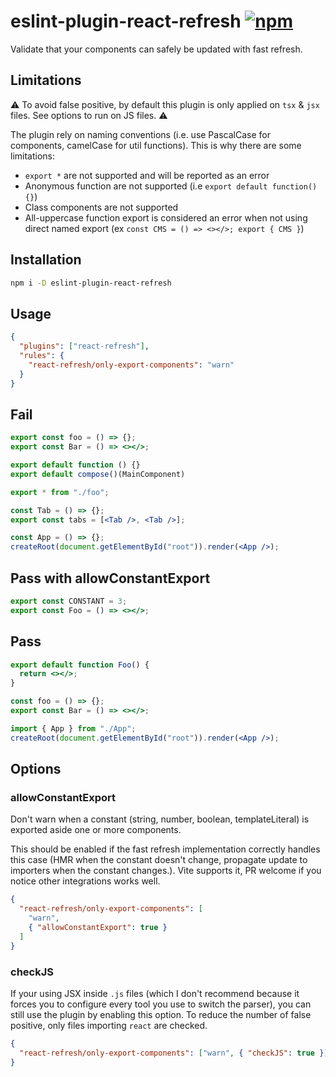 # eslint-plugin-react-refresh [![npm](https://img.shields.io/npm/v/eslint-plugin-react-refresh)](https://www.npmjs.com/package/eslint-plugin-react-refresh)

Validate that your components can safely be updated with fast refresh.

## Limitations

⚠️ To avoid false positive, by default this plugin is only applied on `tsx` & `jsx` files. See options to run on JS files. ⚠️

The plugin rely on naming conventions (i.e. use PascalCase for components, camelCase for util functions). This is why there are some limitations:

- `export *` are not supported and will be reported as an error
- Anonymous function are not supported (i.e `export default function() {}`)
- Class components are not supported
- All-uppercase function export is considered an error when not using direct named export (ex `const CMS = () => <></>; export { CMS }`)

## Installation

```sh
npm i -D eslint-plugin-react-refresh
```

## Usage

```json
{
  "plugins": ["react-refresh"],
  "rules": {
    "react-refresh/only-export-components": "warn"
  }
}
```

## Fail

```jsx
export const foo = () => {};
export const Bar = () => <></>;
```

```jsx
export default function () {}
export default compose()(MainComponent)
```

```jsx
export * from "./foo";
```

```jsx
const Tab = () => {};
export const tabs = [<Tab />, <Tab />];
```

```jsx
const App = () => {};
createRoot(document.getElementById("root")).render(<App />);
```

## Pass with allowConstantExport

```jsx
export const CONSTANT = 3;
export const Foo = () => <></>;
```

## Pass

```jsx
export default function Foo() {
  return <></>;
}
```

```jsx
const foo = () => {};
export const Bar = () => <></>;
```

```jsx
import { App } from "./App";
createRoot(document.getElementById("root")).render(<App />);
```

## Options

### allowConstantExport

Don't warn when a constant (string, number, boolean, templateLiteral) is exported aside one or more components.

This should be enabled if the fast refresh implementation correctly handles this case (HMR when the constant doesn't change, propagate update to importers when the constant changes.). Vite supports it, PR welcome if you notice other integrations works well.

```json
{
  "react-refresh/only-export-components": [
    "warn",
    { "allowConstantExport": true }
  ]
}
```

### checkJS

If your using JSX inside `.js` files (which I don't recommend because it forces you to configure every tool you use to switch the parser), you can still use the plugin by enabling this option. To reduce the number of false positive, only files importing `react` are checked.

```json
{
  "react-refresh/only-export-components": ["warn", { "checkJS": true }]
}
```
